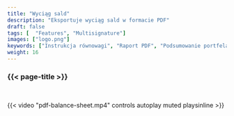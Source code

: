 ```yaml
---
title: "Wyciąg sald"
description: "Eksportuje wyciąg sald w formacie PDF"
draft: false
tags: [  "Features", "Multisignature"]
images: ["logo.png"]
keywords: ["Instrukcja równowagi", "Raport PDF", "Podsumowanie portfela", "Historia transakcji"]
weight: 16
---
```


### {{< page-title >}} 
<!-- {{< page-description >}}  -->

<br>


{{< video "pdf-balance-sheet.mp4" controls  autoplay muted playsinline >}}